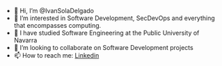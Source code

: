 - 👋 Hi, I’m @IvanSolaDelgado
- 👀 I’m interested in Software Development, SecDevOps and everything that encompasses computing.
- 🌱 I have studied Software Engineering at the Public University of Navarra
- 💞️ I’m looking to collaborate on Software Development projects
- 📫 How to reach me: [Linkedin](https://www.google.com/url?sa=t&source=web&rct=j&opi=89978449&url=https://es.linkedin.com/in/ivan-sola-delgado-058259250&ved=2ahUKEwj596rUirqFAxW_VaQEHR7_AbIQFnoECBYQAQ&usg=AOvVaw11len9LclSmJ3yiQbdspYA)

<!---
IvanSolaDelgado/IvanSolaDelgado is a ✨ special ✨ repository because its `README.md` (this file) appears on your GitHub profile.
You can click the Preview link to take a look at your changes.
--->
